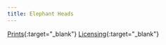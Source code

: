 ```yaml
---
title: Elephant Heads
---
```

[Prints](https://pixels.com/featured/elephant-heads-brady-lane.html){:target="_blank"}
[Licensing](https://licensing.pixels.com/featured/elephant-heads-brady-lane.html){:target="_blank"}